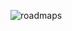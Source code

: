 ![roadmaps](https://cloud.githubusercontent.com/assets/9044334/13761905/99326dfc-e9f8-11e5-8726-a41755a1325e.png)

